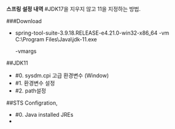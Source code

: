 
**스프링 설정 내역**
#JDK17을 지우지 않고 11을 지정하는 방법.

###Download
 - spring-tool-suite-3.9.18.RELEASE-e4.21.0-win32-x86_64
      -vm
      C:\Program Files\Java\jdk-11.exe

      -vmargs
 

##JDK11
- #0. sysdm.cpi 고급 환경변수 (Window)
- #1. 환경변수 설정
- #2. path설정

##STS Configration, 
- #0. Java installed JREs
- 
  
  
